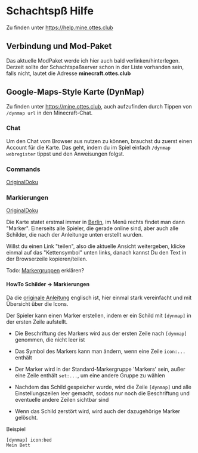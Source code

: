 # Schachtspß Hilfe

Zu finden unter https://help.mine.ottes.club

## Verbindung und Mod-Paket

Das aktuelle ModPaket werde ich hier auch bald verlinken/hinterlegen. Derzeit sollte der Schachtspaßserver schon in der Liste vorhanden sein, falls nicht, lautet die Adresse **minecraft.ottes.club**

## Google-Maps-Style Karte (DynMap)

Zu finden unter https://mine.ottes.club, auch aufzufinden durch Tippen von `/dynmap url` in den Minecraft-Chat.

### Chat

Um den Chat vom Browser aus nutzen zu können, brauchst du zuerst einen Account für die Karte. Das geht, indem du im Spiel einfach `/dynmap webregister` tippst und den Anweisungen folgst.

### Commands

[OriginalDoku](https://github.com/webbukkit/dynmap/wiki/Commands)

### Markierungen

[OriginalDoku](https://github.com/webbukkit/dynmap/wiki/Using-Markers)

Die Karte statet erstmal immer in [Berlin](<[https://foo](https://mine.ottes.club/#Schachtspa%C3%9F;flat;-2899,64,-8328;4)>), im Menü rechts findet man dann "Marker". Einerseits alle Spieler, die gerade online sind, aber auch alle Schilder, die nach der Anleitunge unten erstellt wurden.

Willst du einen Link "teilen", also die aktuelle Ansicht weitergeben, klicke einmal auf das "Kettensymbol" unten links, danach kannst Du den Text in der Browserzeile kopieren/teilen.

Todo: [Markergruppen](https://github.com/webbukkit/dynmap/wiki/Using-Markers#marker-sets) erklären?

#### HowTo Schilder -> Markierungen

Da die [originale Anleitung](https://github.com/webbukkit/dynmap/wiki/Component-Configuration#mc-enablesigns) englisch ist, hier einmal stark vereinfacht und mit Übersicht über die Icons.

Der Spieler kann einen Marker erstellen, indem er ein Schild mit `[dynmap]` in der ersten Zeile aufstellt.

- Die Beschriftung des Markers wird aus der ersten Zeile nach `[dynmap]` genommen, die nicht leer ist

- Das Symbol des Markers kann man ändern, wenn eine Zeile `icon:...` enthält

- Der Marker wird in der Standard-Markergruppe 'Markers' sein, außer eine Zeile enthält `set:...`, um eine andere Gruppe zu wählen

- Nachdem das Schild gespeicher wurde, wird die Zeile `[dynmap]` und alle Einstellungszeilen leer gemacht, sodass nur noch die Beschriftung und eventuelle andere Zeilen sichtbar sind

- Wenn das Schild zerstört wird, wird auch der dazugehörige Marker gelöscht.

Beispiel

    [dynmap] icon:bed
    Mein Bett
